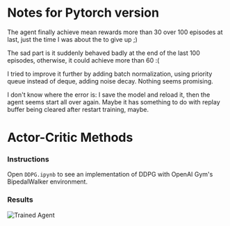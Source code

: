 [//]: # "Image References"

[image1]: https://user-images.githubusercontent.com/10624937/42135608-be87357e-7d12-11e8-8eca-e6d5fabdba6b.gif "Trained Agent"

# Notes for Pytorch version

The agent finally achieve mean rewards more than 30 over 100 episodes at last, just the time I was about the to give up ;)

The sad part is it suddenly behaved badly at the end of the last 100 episodes, otherwise, it could achieve more than 60 :(



I tried to improve it further by adding batch normalization, using priority queue instead of deque, adding noise decay. Nothing seems promising. 

I don't know where the error is: I save the model and reload it, then the agent seems start all over again. Maybe it has something to do with replay buffer being cleared after restart training, maybe.

# Actor-Critic Methods

### Instructions

Open `DDPG.ipynb` to see an implementation of DDPG with OpenAI Gym's BipedalWalker environment.

### Results

![Trained Agent][image1]
